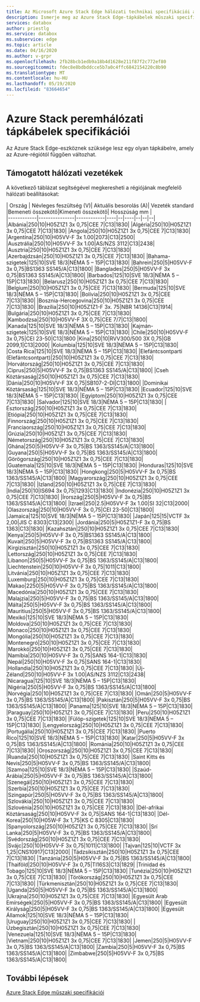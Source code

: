 ```yaml
---
title: Az Microsoft Azure Stack Edge hálózati technikai specifikációi a helyszín alapján | Microsoft Docs
description: Ismerje meg az Azure Stack Edge-tápkábelek műszaki specifikációit.
services: databox
author: priestlg
ms.service: databox
ms.subservice: edge
ms.topic: article
ms.date: 04/16/2020
ms.author: v-grpr
ms.openlocfilehash: 2fb28bcb1edb9a18b4d1628e211f87f2c772ef80
ms.sourcegitcommit: fdec8e8bdbddcce5b7a0c4ffc6842154220c8b90
ms.translationtype: MT
ms.contentlocale: hu-HU
ms.lasthandoff: 05/19/2020
ms.locfileid: "83664654"
---
```

# <a name="azure-stack-edge-power-cord-specifications"></a>Azure Stack peremhálózati tápkábelek specifikációi

Az Azure Stack Edge-eszköznek szüksége lesz egy olyan tápkábelre, amely az Azure-régiótól függően változhat.

## <a name="supported-power-cords"></a>Támogatott hálózati vezetékek

A következő táblázat segítségével megkeresheti a régiójának megfelelő hálózati beállításokat:

| Ország    | Névleges feszültség (V)| Aktuális besorolás (A)| Vezeték standard |Bemeneti összekötő|Kimeneti összekötő| Hosszúság mm |  
|------------|---------------|------------|----|--|----|--|--|--|
|Albánia|250|10|H05Z1Z1 3x 0,75|CEE 7|C13|1830|
|Algéria|250|10|H05Z1Z1 3x 0,75|CEE 7|C13|1830|
|Angola|250|10|H05Z1Z1 3x 0,75|CEE 7|C13|1830|
|Argentína|250|10|H05VV-F 3x 1.00|2073|C13|2500|
|Ausztrália|250|10|H05VV-F 3x 1.00|AS/NZS 3112|C13|2438|
|Ausztria|250|10|H05Z1Z1 3x 0,75|CEE 7|C13|1830|
|Azerbajdzsán|250|10|H05Z1Z1 3x 0,75|CEE 7|C13|1830|
|Bahama-szigetek|125|10|SVE 18/3|NÉMA 5 – 15P|C13|1830|
|Bahrein|250|5|H05VV-F 3x 0,75|BS1363 SS145/A|C13|1800|
|Banglades|250|5|H05VV-F 3x 0,75|BS1363 SS145/A|C13|1800|
|Barbados|125|10|SVE 18/3|NÉMA 5 – 15P|C13|1830|
|Belarusz|250|10|H05Z1Z1 3x 0,75|CEE 7|C13|1830|
|Belgium|250|10|H05Z1Z1 3x 0,75|CEE 7|C13|1830|
|Bermuda|125|10|SVE 18/3|NÉMA 5 – 15P|C13|1830|
|Bolívia|250|10|H05Z1Z1 3x 0,75|CEE 7|C13|1830|
|Bosznia-Hercegovina|250|10|H05Z1Z1 3x 0,75|CEE 7|C13|1830|
|Brazília|250|10|H05Z1Z1-F 3x. 75|NBR 14136|C13|1914|
|Bulgária|250|10|H05Z1Z1 3x 0,75|CEE 7|C13|1830|
|Kambodzsa|250|10|H05VV-F 3X 0,75|CEE 7/7|C13|1800|
|Kanada|125|10|SVE 18/3|NÉMA 5 – 15P|C13|1830|
|Kajmán-szigetek|125|10|SVE 18/3|NÉMA 5 – 15P|C13|1830|
|Chile|250|10|H05VV-F 3x 0,75|CEI 23-50|C13|1800
|Kína|250|10|RVV300/500 3X 0,75|GB 2099,1|C13|2000|
|Kolumbia|125|10|SVE 18/3|NÉMA 5 – 15P|C13|1830|
|Costa Rica|125|10|SVE 18/3|NÉMA 5 – 15P|C13|1830|
|Elefántcsontparti (Elefántcsontpart)|250|10|H05Z1Z1 3x 0,75|CEE 7|C13|1830|
|Horvátország|250|10|H05Z1Z1 3x 0,75|CEE 7|C13|1830|
|Ciprus|250|5|H05VV-F 3x 0,75|BS1363 SS145/A|C13|1800|
|Cseh Köztársaság|250|10|H05Z1Z1 3x 0,75|CEE 7|C13|1830|
|Dánia|250|10|H05VV-F 3X 0,75|SB107-2-DI|C13|1800|
|Dominikai Köztársaság|125|10|SVE 18/3|NÉMA 5 – 15P|C13|1830|
|Ecuador|125|10|SVE 18/3|NÉMA 5 – 15P|C13|1830|
|Egyiptom|250|10|H05Z1Z1 3x 0,75|CEE 7|C13|1830|
|Salvador|125|10|SVE 18/3|NÉMA 5 – 15P|C13|1830|
|Észtország|250|10|H05Z1Z1 3x 0,75|CEE 7|C13|1830|
|Etiópia|250|10|H05Z1Z1 3x 0,75|CEE 7|C13|1830|
|Finnország|250|10|H05Z1Z1 3x 0,75|CEE 7|C13|1830|
|Franciaország|250|10|H05Z1Z1 3x 0,75|CEE 7|C13|1830|
|Grúzia|250|10|H05Z1Z1 3x 0,75|CEE 7|C13|1830|
|Németország|250|10|H05Z1Z1 3x 0,75|CEE 7|C13|1830|
|Ghána|250|5|H05VV-F 3x 0,75|BS 1363/SS145/A|C13|1800|
|Guyana|250|5|H05VV-F 3x 0,75|BS 1363/SS145/A|C13|1800|
|Görögország|250|10|H05Z1Z1 3x 0,75|CEE 7|C13|1830|
|Guatemala|125|10|SVE 18/3|NÉMA 5 – 15P|C13|1830|
|Honduras|125|10|SVE 18/3|NÉMA 5 – 15P|C13|1830|
|Hongkong|250|5|H05VV-F 3x 0,75|BS 1363/SS145/A|C13|1800|
|Magyarország|250|10|H05Z1Z1 3x 0,75|CEE 7|C13|1830|
|Izland|250|10|H05Z1Z1 3x 0,75|CEE 7|C13|1830|
|India|250|10|IS694 3x 0,75|1293|C13|1830|
|Indonézia|250|10|H05Z1Z1 3x 0,75|CEE 7|C13|1830|
|Írország|250|5|H05VV-F 3x 0,75|BS 1363/SS145/A|C13|1800|
|Izrael|250|2.5|H05VV-F 3x 1.00|SI 32|C13|2000|
|Olaszország|250|10|H05VV-F 3x 0,75|CEI 23-50|C13|1800|
|Jamaica|125|10|SVE 18/3|NÉMA 5 – 15P|C13|1830|
|Japán|125|15|VCTF 3x 2,00|JIS C 8303|C13|2300|
|Jordánia|250|5|H05Z1Z1-F 3x 0,75|BS 1363|C13|1830|
|Kazahsztán|250|10|H05Z1Z1 3x 0,75|CEE 7|C13|1830|
|Kenya|250|5|H05VV-F 3x 0,75|BS1363 SS145/A|C13|1800|
|Kuvait|250|5|H05VV-F 3x 0,75|BS1363 SS145/A|C13|1800|
|Kirgizisztán|250|10|H05Z1Z1 3x 0,75|CEE 7|C13|1830|
|Lettország|250|10|H05Z1Z1 3x 0,75|CEE 7|C13|1830|
|Libanon|250|5|H05VV-F 3x 0,75|BS 1363/SS145/A|C13|1800|
|Liechtenstein|250|10|H05VV-F 3x 0,75|1011|C13|1800|
|Litvánia|250|10|H05Z1Z1 3x 0,75|CEE 7|C13|1830|
|Luxemburg|250|10|H05Z1Z1 3x 0,75|CEE 7|C13|1830|
|Makao|2250|5|H05VV-F 3x 0,75|BS 1363/SS145/A|C13|1800|
|Macedónia|250|10|H05Z1Z1 3x 0,75|CEE 7|C13|1830|
|Malajzia|250|5|H05VV-F 3x 0,75|BS 1363/SS145/A|C13|1800|
|Málta|250|5|H05VV-F 3x 0,75|BS 1363/SS145/A|C13|1800|
|Mauritius|250|5|H05VV-F 3x 0,75|BS 1363/SS145/A|C13|1800|
|Mexikó|125|10|SVE 18/3|NÉMA 5 – 15P|C13|1830|
|Moldova|250|10|H05Z1Z1 3x 0,75|CEE 7|C13|1830|
|Monaco|250|10|H05Z1Z1 3x 0,75|CEE 7|C13|1830|
|Mongólia|250|10|H05Z1Z1 3x 0,75|CEE 7|C13|1830|
|Montenegró|250|10|H05Z1Z1 3x 0,75|CEE 7|C13|1830|
|Marokkó|250|10|H05Z1Z1 3x 0,75|CEE 7|C13|1830|
|Namíbia|250|10|H05VV-F 3x 0,75|SANS 164-1|C13|1830|
|Nepál|250|10|H05VV-F 3x 0,75|SANS 164-1|C13|1830|
|Hollandia|250|10|H05Z1Z1 3x 0,75|CEE 7|C13|1830|
|Új-Zéland|250|10|H05VV-F 3x 1.00|AS/NZS 3112|C13|2438|
|Nicaragua|125|10|SVE 18/3|NÉMA 5 – 15P|C13|1830|
|Nigéria|250|5|H05VV-F 3x 0,75|BS 1363/SS145/A|C13|1800|
|Norvégia|250|10|H05Z1Z1 3x 0,75|CEE 7|C13|1830|
|Omán|250|5|H05VV-F 3x 0,75|BS 1363/SS145/A|C13|1800|
|Pakisztán|250|5|H05VV-F 3x 0,75|BS 1363/SS145/A|C13|1800|
|Panama|125|10|SVE 18/3|NÉMA 5 – 15P|C13|1830|
|Paraguay|250|10|H05Z1Z1 3x 0,75|CEE 7|C13|1830|
|Peru|250|10|H05Z1Z1 3x 0,75|CEE 7|C13|1830|
|Fülöp-szigetek|125|10|SVE 18/3|NÉMA 5 – 15P|C13|1830|
|Lengyelország|250|10|H05Z1Z1 3x 0,75|CEE 7|C13|1830|
|Portugália|250|10|H05Z1Z1 3x 0,75|CEE 7|C13|1830|
|Puerto Rico|125|10|SVE 18/3|NÉMA 5 – 15P|C13|1830|
|Katar|250|5|H05VV-F 3x 0,75|BS 1363/SS145/A|C13|1800|
|Románia|250|10|H05Z1Z1 3x 0,75|CEE 7|C13|1830|
|Oroszország|250|10|H05Z1Z1 3x 0,75|CEE 7|C13|1830|
|Ruanda|250|10|H05Z1Z1 3x 0,75|CEE 7|C13|1830|
|Saint Kitts és Nevis|250|5|H05VV-F 3x 0,75|BS 1363/SS145/A|C13|1800|
|Szamoa|125|10|SVE 18/3|NÉMA 5 – 15P|C13|1830|
|Szaúd-Arábia|250|5|H05VV-F 3x 0,75|BS 1363/SS145/A|C13|1800|
|Szenegál|250|10|H05Z1Z1 3x 0,75|CEE 7|C13|1830|
|Szerbia|250|10|H05Z1Z1 3x 0,75|CEE 7|C13|1830|
|Szingapúr|250|5|H05VV-F 3x 0,75|BS 1363/SS145/A|C13|1800|
|Szlovákia|250|10|H05Z1Z1 3x 0,75|CEE 7|C13|1830|
|Szlovénia|250|10|H05Z1Z1 3x 0,75|CEE 7|C13|1830|
|Dél-afrikai Köztársaság|250|10|H05VV-F 3x 0,75|SANS 164-1|C13|1830|
|Dél-Korea|250|10|H05W-F 3x 1,75|KS C 8305|C13|1830|
|Spanyolország|250|10|H05Z1Z1 3x 0,75|CEE 7|C13|1830|
|Srí Lanka|250|5|H05VV-F 3x 0,75|BS 1363/SS145/A|C13|1800|
|Svédország|250|10|H05Z1Z1 3x 0,75|CEE 7|C13|1830|
|Svájc|250|10|H05VV-F 3x 0,75|1011|C13|1800|
|Tajvan|125|10|VCTF 3x 1,25|CNS10917|C13|2000|
|Tádzsikisztán|250|10|H05Z1Z1 3x 0,75|CEE 7|C13|1830|
|Tanzánia|250|5|H05VV-F 3x 0,75|BS 1363/SS145/A|C13|1800|
|Thaiföld|250|10|H05VV-F 3x 0,75|TI16S3|C13|1829|
|Trinidad és Tobago|125|10|SVE 18/3|NÉMA 5 – 15P|C13|1830|
|Tunézia|250|10|H05Z1Z1 3x 0,75|CEE 7|C13|1830|
|Törökország|250|10|H05Z1Z1 3x 0,75|CEE 7|C13|1830|
|Türkmenisztán|250|10|H05Z1Z1 3x 0,75|CEE 7|C13|1830|
|Uganda|250|5|H05VV-F 3x 0,75|BS 1363/SS145/A|C13|1800|
|Ukrajna|250|10|H05Z1Z1 3x 0,75|CEE 7|C13|1830|
|Egyesült Arab Emírségek|250|5|H05VV-F 3x 0,75|BS 1363/SS145/A|C13|1800|
|Egyesült Királyság|250|5|H05VV-F 3x 0,75|BS 1363/SS145/A|C13|1800|
|Egyesült Államok|125|10|SVE 18/3|NÉMA 5 – 15P|C13|1830|
|Uruguay|250|10|H05Z1Z1 3x 0,75|CEE 7|C13|1830|
|Üzbegisztán|250|10|H05Z1Z1 3x 0,75|CEE 7|C13|1830|
|Venezuela|125|10|SVE 18/3|NÉMA 5 – 15P|C13|1830|
|Vietnam|250|10|H05Z1Z1 3x 0,75|CEE 7|C13|1830|
|Jemen|250|5|H05VV-F 3x 0,75|BS 1363/SS145/A|C13|1800|
|Zambia|250|5|H05VV-F 3x 0,75|BS 1363/SS145/A|C13|1800|
|Zimbabwe|250|5|H05VV-F 3x 0,75|BS 1363/SS145/A|C13|1800|

## <a name="next-steps"></a>További lépések

[Azure Stack Edge műszaki specifikációi](data-box-edge-technical-specifications-compliance.md)
